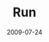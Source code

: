 ---
layout: media
category: media
title: "Run"
date: 2009-07-24
description: "Video from the \"Context\" series about running to those who are hurting."
tag: 
 - run
 - manifesto
 - context
yt-video-id: "pDQmYwhixxQ"
video: "http://s3.amazonaws.com/crossroads-media/other-media/video/Manifesto.mp4"
video-poster: "http://s3.amazonaws.com/crossroads-media/images/run2.jpg"
---
